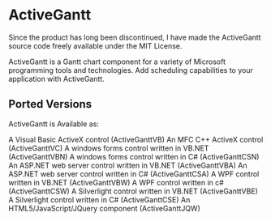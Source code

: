# ActiveGantt

Since the product has long been discontinued, I have made the ActiveGantt source code freely available under the MIT License.

ActiveGantt is a Gantt chart component for a variety of Microsoft programming tools and technologies. Add scheduling capabilities to your application with ActiveGantt. 

## Ported Versions

ActiveGantt is Available as:

A Visual Basic ActiveX control (ActiveGanttVB)
An MFC C++ ActiveX control (ActiveGanttVC)
A windows forms control written in VB.NET (ActiveGanttVBN)
A windows forms control written in C# (ActiveGanttCSN)
An ASP.NET web server control written in VB.NET (ActiveGanttVBA)
An ASP.NET web server control written in C# (ActiveGanttCSA)
A WPF control written in VB.NET (ActiveGanttVBW)
A WPF control written in c# (ActiveGanttCSW)
A Silverlight control written in VB.NET (ActiveGanttVBE)
A Silverlight control written in C# (ActiveGanttCSE)
An HTML5/JavaScript/JQuery component (ActiveGanttJQW)


